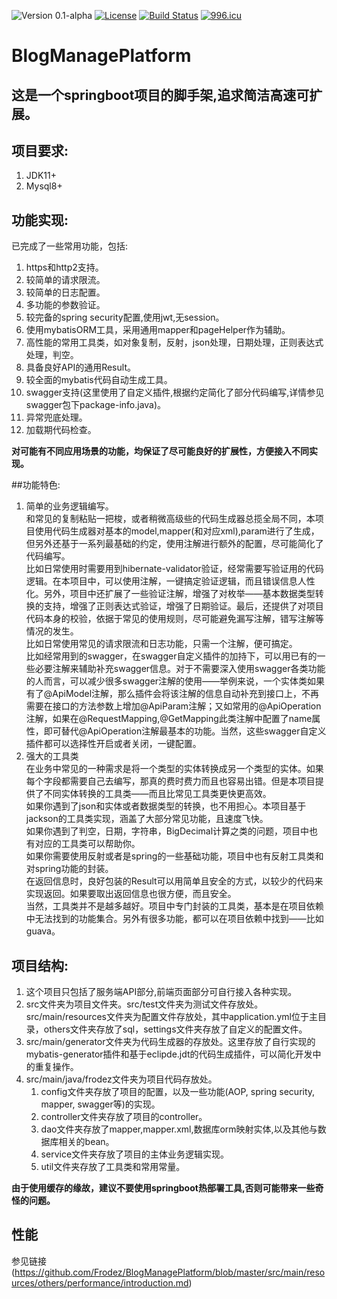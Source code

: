 ![Version 0.1-alpha](https://img.shields.io/github/tag-pre/Frodez/BlogManagePlatform.svg)
[![License](https://img.shields.io/badge/license-apache-blue.svg)](https://github.com/Frodez/BlogManagePlatform/blob/master/LICENSE)
[![Build Status](https://travis-ci.com/Frodez/BlogManagePlatform.svg)](https://travis-ci.org/Frodez/BlogManagePlatform)
[![996.icu](https://img.shields.io/badge/link-996.icu-red.svg)](https://996.icu)
# BlogManagePlatform  
## 这是一个springboot项目的脚手架,追求简洁高速可扩展。  

## 项目要求:
1. JDK11+
2. Mysql8+

## 功能实现:
已完成了一些常用功能，包括:
1. https和http2支持。
2. 较简单的请求限流。
3. 较简单的日志配置。
4. 多功能的参数验证。
5. 较完备的spring security配置,使用jwt,无session。
6. 使用mybatisORM工具，采用通用mapper和pageHelper作为辅助。
7. 高性能的常用工具类，如对象复制，反射，json处理，日期处理，正则表达式处理，判空。
8. 具备良好API的通用Result。
9. 较全面的mybatis代码自动生成工具。
10. swagger支持(这里使用了自定义插件,根据约定简化了部分代码编写,详情参见swagger包下package-info.java)。
11. 异常兜底处理。  
12. 加载期代码检查。  

**对可能有不同应用场景的功能，均保证了尽可能良好的扩展性，方便接入不同实现。**  

##功能特色:
1. 简单的业务逻辑编写。  
和常见的复制粘贴一把梭，或者稍微高级些的代码生成器总揽全局不同，本项目使用代码生成器对基本的model,mapper(和对应xml),param进行了生成，但另外还基于一系列最基础的约定，使用注解进行额外的配置，尽可能简化了代码编写。  
比如日常使用时需要用到hibernate-validator验证，经常需要写验证用的代码逻辑。在本项目中，可以使用注解，一键搞定验证逻辑，而且错误信息人性化。另外，项目中还扩展了一些验证注解，增强了对枚举——基本数据类型转换的支持，增强了正则表达式验证，增强了日期验证。最后，还提供了对项目代码本身的校验，依据于常见的使用规则，尽可能避免漏写注解，错写注解等情况的发生。  
比如日常使用常见的请求限流和日志功能，只需一个注解，便可搞定。  
比如经常用到的swagger，在swagger自定义插件的加持下，可以用已有的一些必要注解来辅助补充swagger信息。对于不需要深入使用swagger各类功能的人而言，可以减少很多swagger注解的使用——举例来说，一个实体类如果有了@ApiModel注解，那么插件会将该注解的信息自动补充到接口上，不再需要在接口的方法参数上增加@ApiParam注解；又如常用的@ApiOperation注解，如果在@RequestMapping,@GetMapping此类注解中配置了name属性，即可替代@ApiOperation注解最基本的功能。当然，这些swagger自定义插件都可以选择性开启或者关闭，一键配置。  
2. 强大的工具类  
在业务中常见的一种需求是将一个类型的实体转换成另一个类型的实体。如果每个字段都需要自己去编写，那真的费时费力而且也容易出错。但是本项目提供了不同实体转换的工具类——而且比常见工具类更快更高效。  
如果你遇到了json和实体或者数据类型的转换，也不用担心。本项目基于jackson的工具类实现，涵盖了大部分常见功能，且速度飞快。  
如果你遇到了判空，日期，字符串，BigDecimal计算之类的问题，项目中也有对应的工具类可以帮助你。  
如果你需要使用反射或者是spring的一些基础功能，项目中也有反射工具类和对spring功能的封装。  
在返回信息时，良好包装的Result可以用简单且安全的方式，以较少的代码来实现返回。如果要取出返回信息也很方便，而且安全。  
当然，工具类并不是越多越好。项目中专门封装的工具类，基本是在项目依赖中无法找到的功能集合。另外有很多功能，都可以在项目依赖中找到——比如guava。  

## 项目结构:
1. 这个项目只包括了服务端API部分,前端页面部分可自行接入各种实现。
2. src文件夹为项目文件夹。src/test文件夹为测试文件存放处。src/main/resources文件夹为配置文件存放处，其中application.yml位于主目录，others文件夹存放了sql，settings文件夹存放了自定义的配置文件。
3. src/main/generator文件夹为代码生成器的存放处。这里存放了自行实现的mybatis-generator插件和基于eclipde.jdt的代码生成插件，可以简化开发中的重复操作。
4. src/main/java/frodez文件夹为项目代码存放处。 
    1. config文件夹存放了项目的配置，以及一些功能(AOP, spring security, mapper, swagger等)的实现。 
    2. controller文件夹存放了项目的controller。 
    3. dao文件夹存放了mapper,mapper.xml,数据库orm映射实体,以及其他与数据库相关的bean。 
    4. service文件夹存放了项目的主体业务逻辑实现。 
    5. util文件夹存放了工具类和常用常量。 

**由于使用缓存的缘故，建议不要使用springboot热部署工具,否则可能带来一些奇怪的问题。** 

## 性能
参见链接(https://github.com/Frodez/BlogManagePlatform/blob/master/src/main/resources/others/performance/introduction.md)
